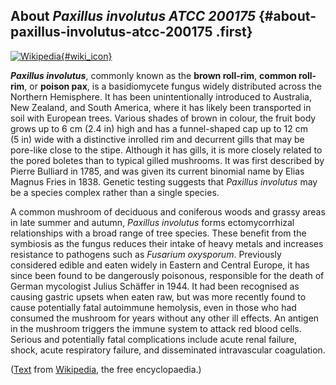 About *Paxillus involutus ATCC 200175* {#about-paxillus-involutus-atcc-200175 .first}
--------------------------------------

[![Wikipedia](/img/wikipedia_logo_v2_en.png){#wiki_icon}](http://en.wikipedia.org/wiki/Paxillus_involutus)

***Paxillus involutus***, commonly known as the **brown roll-rim**,
**common roll-rim**, or **poison pax**, is a basidiomycete fungus widely
distributed across the Northern Hemisphere. It has been unintentionally
introduced to Australia, New Zealand, and South America, where it has
likely been transported in soil with European trees. Various shades of
brown in colour, the fruit body grows up to 6 cm (2.4 in) high and has a
funnel-shaped cap up to 12 cm (5 in) wide with a distinctive inrolled
rim and decurrent gills that may be pore-like close to the stipe.
Although it has gills, it is more closely related to the pored boletes
than to typical gilled mushrooms. It was first described by Pierre
Bulliard in 1785, and was given its current binomial name by Elias
Magnus Fries in 1838. Genetic testing suggests that *Paxillus involutus*
may be a species complex rather than a single species.

A common mushroom of deciduous and coniferous woods and grassy areas in
late summer and autumn, *Paxillus involutus* forms ectomycorrhizal
relationships with a broad range of tree species. These benefit from the
symbiosis as the fungus reduces their intake of heavy metals and
increases resistance to pathogens such as *Fusarium oxysporum*.
Previously considered edible and eaten widely in Eastern and Central
Europe, it has since been found to be dangerously poisonous, responsible
for the death of German mycologist Julius Schäffer in 1944. It had been
recognised as causing gastric upsets when eaten raw, but was more
recently found to cause potentially fatal autoimmune hemolysis, even in
those who had consumed the mushroom for years without any other ill
effects. An antigen in the mushroom triggers the immune system to attack
red blood cells. Serious and potentially fatal complications include
acute renal failure, shock, acute respiratory failure, and disseminated
intravascular coagulation.

([Text](http://en.wikipedia.org/wiki/Paxillus_involutus) from
[Wikipedia](http://en.wikipedia.org/), the free encyclopaedia.)
